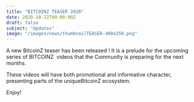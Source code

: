 ```yaml
---
title: "BITCOINZ TEASER 2020"
date: 2020-10-22T00:00:00Z
draft: false
subject: "Updates"
image: "/images/news/thumbnailTEASER-400x250.png"
---
```


A new BitcoinZ teaser has been released ! It is a prelude for the upcoming series of BITCOINZ  videos that the Community is preparing for the next months.

These videos will have both promotional and informative character, presenting parts of the uniqueBitcoinZ ecosystem.

Enjoy!
